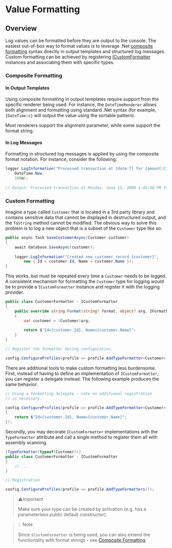 ﻿# Value Formatting

## Overview

Log values can be formatted before they are output to the console. The easiest out-of-box way to format values is to leverage .Net [composite formatting](https://docs.microsoft.com/en-us/dotnet/standard/base-types/composite-formatting) syntax directly in output templates and structured log messages. Custom formatting can be achieved by registering [ICustomFormatter](https://docs.microsoft.com/en-us/dotnet/api/system.icustomformatter?view=net-5.0) instances and associating them with specific types.

### Composite Formatting

#### In Output Templates

Using composite formatting in output templates require support from the specific renderer being used. For instance, the `DateTimeRenderer` allows both alignment and formatting using standard .Net syntax (for example, `{DateTime:s}` will output the value using the sortable pattern).

Most renderers support the alignment parameter, while some support the format string.

#### In Log Messages

Formatting in structured log messages is applied by using the composite format notation. For instance, consider the following:

```csharp
logger.LogInformation("Processed transaction at {date:f} for {amount:C}",
    DateTime.Now,
    100m);
    
// Output: Processed transaction at Monday, June 15, 2009 1:45:30 PM for $100.00
```

### Custom Formatting

Imagine a type called `Customer` that is located in a 3rd party library and contains sensitive data that cannot be displayed in destructured output, and the `ToString` method cannot be modified. The obvious way to solve this problem is to log a new object that is a subset of the `Customer` type like so:

```csharp
public async Task SaveCustomerAsync(Customer customer)
{
    await database.SaveAsync(customer);
    
    logger.LogInformation("Created new customer record {customer}",
        new { Id = customer.Id, Name = customer.Name });
}    
```

This works, but must be repeated every time a `Customer` needs to be logged. A consistent mechanism for formatting the `Customer` type for logging would be to provide a `ICustomFormatter` instance and register it with the logging provider. 

```csharp
public class CustomerFormatter : ICustomFormatter
{
    public override string Format(string? format, object? arg, IFormatProvider? provider)
    {
        var customer = (Customer)arg;
            
        return $"Id={customer.Id}, Name={customer.Name}";
    }
}

// Register the formatter during configuration.

config.ConfigureProfiles(profile => profile.AddTypeFormatter<Customer>(new CustomerFormatter()));
```

There are additional tools to make custom formatting less burdensome. First, instead of having to define an implementation of `ICustomFormatter`, you can register a delegate instead. The following example produces the same behavior:

```csharp
// Using a formatting delegate - note no additional registration
// is necessary.

config.ConfigureProfiles(profile => profile.AddTypeFormatter<Customer>((format, customer, IFormatProvider) => 
{
    return $"Id={customer.Id}, Name={customer.Name}";
});
```

Secondly, you may decorate `ICustomFormatter` implementations with the `TypeFormatter` attribute and call a single method to register them all with assembly scanning.

```csharp
[TypeFormatter(typeof(Customer))]
public class CustomerFormatter : ICustomFormatter
{
    // ...
}

// Registration

config.ConfigureProfiles(profile => profile.AddTypeFormatters());
```

> ⚠️Important
>
> Make sure your type can be created by activation (e.g. has a parameterless public default constructor).

> 💡 Note
> 
> Since `ICustomFormatter` is being used, you can also extend the functionality with format strings - see [Composite Formatting](https://docs.microsoft.com/en-us/dotnet/api/system.icustomformatter?view=net-5.0).